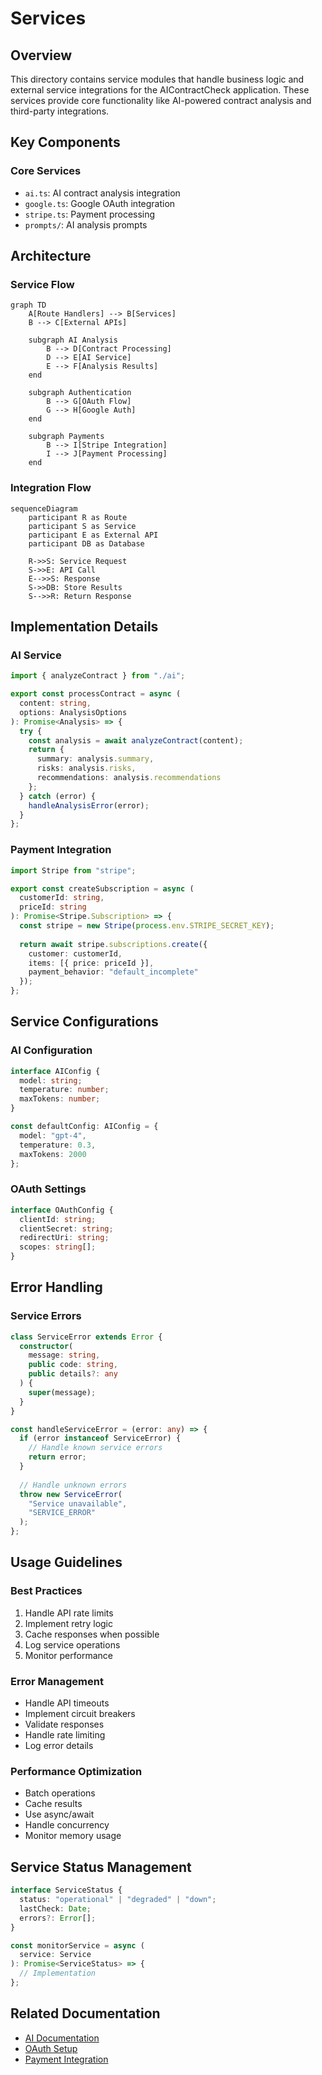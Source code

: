 # Services

## Overview
This directory contains service modules that handle business logic and external service integrations for the AIContractCheck application. These services provide core functionality like AI-powered contract analysis and third-party integrations.

## Key Components

### Core Services
- `ai.ts`: AI contract analysis integration
- `google.ts`: Google OAuth integration
- `stripe.ts`: Payment processing
- `prompts/`: AI analysis prompts

## Architecture

### Service Flow
```mermaid
graph TD
    A[Route Handlers] --> B[Services]
    B --> C[External APIs]
    
    subgraph AI Analysis
        B --> D[Contract Processing]
        D --> E[AI Service]
        E --> F[Analysis Results]
    end
    
    subgraph Authentication
        B --> G[OAuth Flow]
        G --> H[Google Auth]
    end
    
    subgraph Payments
        B --> I[Stripe Integration]
        I --> J[Payment Processing]
    end
```

### Integration Flow
```mermaid
sequenceDiagram
    participant R as Route
    participant S as Service
    participant E as External API
    participant DB as Database

    R->>S: Service Request
    S->>E: API Call
    E-->>S: Response
    S->>DB: Store Results
    S-->>R: Return Response
```

## Implementation Details

### AI Service
```typescript
import { analyzeContract } from "./ai";

export const processContract = async (
  content: string,
  options: AnalysisOptions
): Promise<Analysis> => {
  try {
    const analysis = await analyzeContract(content);
    return {
      summary: analysis.summary,
      risks: analysis.risks,
      recommendations: analysis.recommendations
    };
  } catch (error) {
    handleAnalysisError(error);
  }
};
```

### Payment Integration
```typescript
import Stripe from "stripe";

export const createSubscription = async (
  customerId: string,
  priceId: string
): Promise<Stripe.Subscription> => {
  const stripe = new Stripe(process.env.STRIPE_SECRET_KEY);
  
  return await stripe.subscriptions.create({
    customer: customerId,
    items: [{ price: priceId }],
    payment_behavior: "default_incomplete"
  });
};
```

## Service Configurations

### AI Configuration
```typescript
interface AIConfig {
  model: string;
  temperature: number;
  maxTokens: number;
}

const defaultConfig: AIConfig = {
  model: "gpt-4",
  temperature: 0.3,
  maxTokens: 2000
};
```

### OAuth Settings
```typescript
interface OAuthConfig {
  clientId: string;
  clientSecret: string;
  redirectUri: string;
  scopes: string[];
}
```

## Error Handling

### Service Errors
```typescript
class ServiceError extends Error {
  constructor(
    message: string,
    public code: string,
    public details?: any
  ) {
    super(message);
  }
}

const handleServiceError = (error: any) => {
  if (error instanceof ServiceError) {
    // Handle known service errors
    return error;
  }
  
  // Handle unknown errors
  throw new ServiceError(
    "Service unavailable",
    "SERVICE_ERROR"
  );
};
```

## Usage Guidelines

### Best Practices
1. Handle API rate limits
2. Implement retry logic
3. Cache responses when possible
4. Log service operations
5. Monitor performance

### Error Management
- Handle API timeouts
- Implement circuit breakers
- Validate responses
- Handle rate limiting
- Log error details

### Performance Optimization
- Batch operations
- Cache results
- Use async/await
- Handle concurrency
- Monitor memory usage

## Service Status Management
```typescript
interface ServiceStatus {
  status: "operational" | "degraded" | "down";
  lastCheck: Date;
  errors?: Error[];
}

const monitorService = async (
  service: Service
): Promise<ServiceStatus> => {
  // Implementation
};
```

## Related Documentation
- [AI Documentation](/docs/ai-integration.md)
- [OAuth Setup](/docs/oauth-setup.md)
- [Payment Integration](/docs/payments.md)
